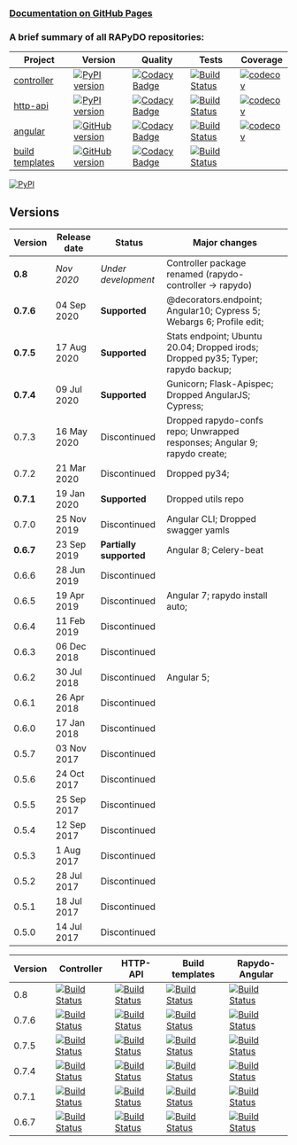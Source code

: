 ### [Documentation on GitHub Pages](https://rapydo.github.io/docs)

### A brief summary of all RAPyDO repositories:

| Project | Version | Quality | Tests | Coverage |
| --- | --- | --- | --- | --- |
| [controller](https://github.com/rapydo/do) | [![PyPI version](https://badge.fury.io/py/rapydo-controller.svg)](https://badge.fury.io/py/rapydo-controller) | [![Codacy Badge](https://app.codacy.com/project/badge/Grade/0668957ee3a04608887b2e9a7fdea198)](https://www.codacy.com/gh/rapydo/do?utm_source=github.com&amp;utm_medium=referral&amp;utm_content=rapydo/do&amp;utm_campaign=Badge_Grade) | [![Build Status](https://travis-ci.com/rapydo/do.svg?branch=0.8)](https://travis-ci.com/rapydo/do) | [![codecov](https://codecov.io/gh/rapydo/do/branch/0.8/graph/badge.svg)](https://codecov.io/gh/rapydo/do) |
| [http-api](https://github.com/rapydo/http-api) | [![PyPI version](https://badge.fury.io/py/rapydo-http.svg)](https://badge.fury.io/py/rapydo-http) | [![Codacy Badge](https://app.codacy.com/project/badge/Grade/7fb33f343d824eaeb323672545ad9cca)](https://www.codacy.com/gh/rapydo/http-api?utm_source=github.com&amp;utm_medium=referral&amp;utm_content=rapydo/http-api&amp;utm_campaign=Badge_Grade) | [![Build Status](https://travis-ci.com/rapydo/http-api.svg?branch=0.8)](https://travis-ci.com/rapydo/http-api) | [![codecov](https://codecov.io/gh/rapydo/http-api/branch/0.8/graph/badge.svg)](https://codecov.io/gh/rapydo/http-api) |
| [angular](https://github.com/rapydo/rapydo-angular) | [![GitHub version](https://img.shields.io/github/tag/rapydo/rapydo-angular.svg)](https://github.com/rapydo/rapydo-angular/releases) | [![Codacy Badge](https://app.codacy.com/project/badge/Grade/1e839e6b61d4465088989d068c0fcafe)](https://www.codacy.com/gh/rapydo/rapydo-angular?utm_source=github.com&amp;utm_medium=referral&amp;utm_content=rapydo/rapydo-angular&amp;utm_campaign=Badge_Grade) | [![Build Status](https://travis-ci.com/rapydo/rapydo-angular.svg?branch=0.8)](https://travis-ci.com/rapydo/rapydo-angular) | [![codecov](https://codecov.io/gh/rapydo/rapydo-angular/branch/0.8/graph/badge.svg)](https://codecov.io/gh/rapydo/rapydo-angular) |
| [build templates](https://github.com/rapydo/build-templates) | [![GitHub version](https://img.shields.io/github/tag/rapydo/build-templates.svg)](https://github.com/rapydo/build-templates/releases) | [![Codacy Badge](https://app.codacy.com/project/badge/Grade/985f3eb2469f4e3dbb84edf64d354c47)](https://www.codacy.com/gh/rapydo/build-templates?utm_source=github.com&amp;utm_medium=referral&amp;utm_content=rapydo/build-templates&amp;utm_campaign=Badge_Grade) | [![Build Status](https://travis-ci.com/rapydo/build-templates.svg?branch=0.8)](https://travis-ci.com/rapydo/build-templates) |  |


[![PyPI](https://img.shields.io/pypi/l/rapydo-controller.svg)](https://github.com/rapydo/core/blob/master/LICENSE)


## Versions

| Version | Release date | Status | Major changes |
| --- | --- | --- | --- |
| **0.8** | *Nov 2020* | *Under development* | Controller package renamed (rapydo-controller -> rapydo) |
| **0.7.6** | 04 Sep 2020 | **Supported** | @decorators.endpoint; Angular10; Cypress 5; Webargs 6; Profile edit; |
| **0.7.5** | 17 Aug 2020 | **Supported** | Stats endpoint; Ubuntu 20.04; Dropped irods; Dropped py35; Typer; rapydo backup; |
| **0.7.4** | 09 Jul 2020 | **Supported** | Gunicorn; Flask-Apispec; Dropped AngularJS; Cypress; |
| 0.7.3 | 16 May 2020 | Discontinued | Dropped rapydo-confs repo; Unwrapped responses; Angular 9; rapydo create; |
| 0.7.2 | 21 Mar 2020 | Discontinued | Dropped py34; |
| **0.7.1** | 19 Jan 2020 | **Supported** | Dropped utils repo|
| 0.7.0 | 25 Nov 2019 | Discontinued | Angular CLI; Dropped swagger yamls |
| **0.6.7** | 23 Sep 2019 | **Partially supported** | Angular 8; Celery-beat |
| 0.6.6 | 28 Jun 2019 | Discontinued | |
| 0.6.5 | 19 Apr 2019 | Discontinued | Angular 7; rapydo install auto;|
| 0.6.4 | 11 Feb 2019 | Discontinued | |
| 0.6.3 | 06 Dec 2018 | Discontinued | |
| 0.6.2 | 30 Jul 2018 | Discontinued | Angular 5; |
| 0.6.1 | 26 Apr 2018 | Discontinued | |
| 0.6.0 | 17 Jan 2018 | Discontinued | |
| 0.5.7 | 03 Nov 2017 | Discontinued | |
| 0.5.6 | 24 Oct 2017 | Discontinued | |
| 0.5.5 | 25 Sep 2017 | Discontinued | |
| 0.5.4 | 12 Sep 2017 | Discontinued | |
| 0.5.3 | 1 Aug 2017 | Discontinued | |
| 0.5.2 | 28 Jul 2017 | Discontinued | |
| 0.5.1 | 18 Jul 2017 | Discontinued | |
| 0.5.0 | 14 Jul 2017 | Discontinued | |

| Version | Controller | HTTP-API | Build templates | Rapydo-Angular |
| --- | --- | --- | --- | --- |
| 0.8 | [![Build Status](https://travis-ci.com/rapydo/do.svg?branch=0.8)](https://travis-ci.com/rapydo/do/branches) | [![Build Status](https://travis-ci.com/rapydo/http-api.svg?branch=0.8)](https://travis-ci.com/rapydo/http-api/branches) | [![Build Status](https://travis-ci.com/rapydo/build-templates.svg?branch=0.8)](https://travis-ci.com/rapydo/build-templates/branches) | [![Build Status](https://travis-ci.com/rapydo/rapydo-angular.svg?branch=0.8)](https://travis-ci.com/rapydo/rapydo-angular/branches) |
| 0.7.6 | [![Build Status](https://travis-ci.com/rapydo/do.svg?branch=0.7.6)](https://travis-ci.com/rapydo/do/branches) | [![Build Status](https://travis-ci.com/rapydo/http-api.svg?branch=0.7.6)](https://travis-ci.com/rapydo/http-api/branches) | [![Build Status](https://travis-ci.com/rapydo/build-templates.svg?branch=0.7.6)](https://travis-ci.com/rapydo/build-templates/branches) | [![Build Status](https://travis-ci.com/rapydo/rapydo-angular.svg?branch=0.7.6)](https://travis-ci.com/rapydo/rapydo-angular/branches) |
| 0.7.5 | [![Build Status](https://travis-ci.com/rapydo/do.svg?branch=0.7.5)](https://travis-ci.com/rapydo/do/branches) | [![Build Status](https://travis-ci.com/rapydo/http-api.svg?branch=0.7.5)](https://travis-ci.com/rapydo/http-api/branches) | [![Build Status](https://travis-ci.com/rapydo/build-templates.svg?branch=0.7.5)](https://travis-ci.com/rapydo/build-templates/branches) | [![Build Status](https://travis-ci.com/rapydo/rapydo-angular.svg?branch=0.7.5)](https://travis-ci.com/rapydo/rapydo-angular/branches) |
| 0.7.4 | [![Build Status](https://travis-ci.com/rapydo/do.svg?branch=0.7.4)](https://travis-ci.com/rapydo/do/branches) | [![Build Status](https://travis-ci.com/rapydo/http-api.svg?branch=0.7.4)](https://travis-ci.com/rapydo/http-api/branches) | [![Build Status](https://travis-ci.com/rapydo/build-templates.svg?branch=0.7.4)](https://travis-ci.com/rapydo/build-templates/branches) | [![Build Status](https://travis-ci.com/rapydo/rapydo-angular.svg?branch=0.7.4)](https://travis-ci.com/rapydo/rapydo-angular/branches) |
| 0.7.1 | [![Build Status](https://travis-ci.com/rapydo/do.svg?branch=0.7.1)](https://travis-ci.com/rapydo/do/branches) | [![Build Status](https://travis-ci.com/rapydo/http-api.svg?branch=0.7.1)](https://travis-ci.com/rapydo/http-api/branches) | [![Build Status](https://travis-ci.com/rapydo/build-templates.svg?branch=0.7.1)](https://travis-ci.com/rapydo/build-templates/branches) | [![Build Status](https://travis-ci.com/rapydo/rapydo-angular.svg?branch=0.7.1)](https://travis-ci.com/rapydo/rapydo-angular/branches) |
| 0.6.7 | [![Build Status](https://travis-ci.com/rapydo/do.svg?branch=0.6.7)](https://travis-ci.com/rapydo/do/branches) | [![Build Status](https://travis-ci.com/rapydo/http-api.svg?branch=0.6.7)](https://travis-ci.com/rapydo/http-api/branches) | [![Build Status](https://travis-ci.com/rapydo/build-templates.svg?branch=0.6.7)](https://travis-ci.com/rapydo/build-templates/branches) | [![Build Status](https://travis-ci.com/rapydo/rapydo-angular.svg?branch=0.6.7)](https://travis-ci.com/rapydo/rapydo-angular/branches) |
